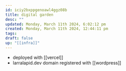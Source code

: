 ```yaml
---
id: iciy2bxppgenoawl4ggz08b
title: digital garden
desc: ""
updated: Monday, March 11th 2024, 6:02:12 pm
created: Monday, March 11th 2024, 12:44:11 pm
tags: 
draft: false
up: "[[infra]]"
---
```

- deployed with [[vercel]]
- larralapid.dev domain registered with [[wordpress]]
